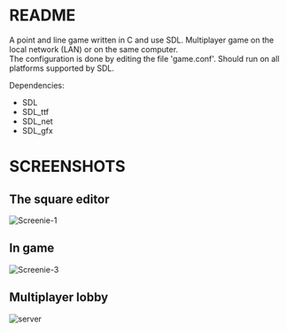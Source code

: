 README
===

A point and line game written in C and use SDL. 
Multiplayer game on the local network (LAN) or on the same computer.  
The configuration is done by editing the file 'game.conf'. 
Should run on all platforms supported by SDL. 

Dependencies: 
* SDL
* SDL_ttf
* SDL_net
* SDL_gfx

SCREENSHOTS
===

The square editor 
---
![Screenie-1](https://github.com/downloads/glittercutter/squares_and_lines/screenie-1.png)

In game 
---
![Screenie-3](https://github.com/downloads/glittercutter/squares_and_lines/screenie-3.png)

Multiplayer lobby  
---
![server](https://github.com/downloads/glittercutter/squares_and_lines/server.png)
